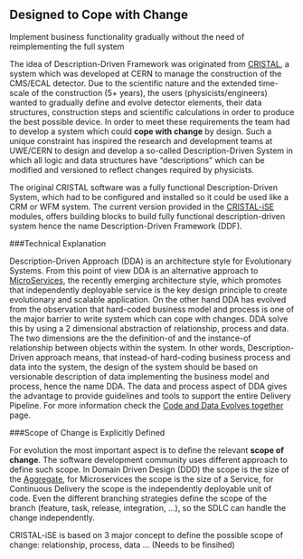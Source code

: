 Designed to Cope with Change
----------------------------

Implement business functionality gradually without the need of reimplementing the full system

The idea of Description-Driven Framework was originated from [CRISTAL](http://proj-cristal.web.cern.ch/proj-cristal/), a system which was developed at CERN to manage the construction of the CMS/ECAL detector. Due to the scientific nature and the extended time-scale of the construction (5+ years), the users (physicists/engineers) wanted to gradually define and evolve detector elements, their data structures, construction steps and scientific calculations in order to produce the best possible device. In order to meet these requirements the team had to develop a system which could **cope with change** by design. Such a unique constraint has inspired the research and development teams at UWE/CERN to design and develop a so-called Description-Driven System in which all logic and data structures have “descriptions” which can be modified and versioned to reflect changes required by physicists.

The original CRISTAL software was a fully functional Description-Driven System, which had to be configured and installed so it could be used like a CRM or WFM system. The current version provided in the [CRISTAL-iSE](/cristal-ise) modules, offers building blocks to build fully functional description-driven system hence the name Description-Driven Framework (DDF).

###Technical Explanation

Description-Driven Approach (DDA) is an architecture style for Evolutionary Systems. From this point of view DDA is an alternative approach to [MicroServices](https://www.thoughtworks.com/insights/blog/microservices-evolutionary-architecture), the recently emerging architecture style, which promotes that independently deployable service is the key design principle to create evolutionary and scalable application. On the other hand DDA has evolved from the observation that hard-coded business model and process is one of the major barrier to write system which can cope with changes. DDA solve this by using a 2 dimensional abstraction of relationship, process and data. The two dimensions are the the definition-of and the instance-of relationship between objects within the system. In other words, Description-Driven approach means, that instead-of hard-coding business process and data into the system, the design of the system should be based on versionable description of data implementing the business model and process, hence the name DDA. The data and process aspect of DDA gives the advantage to provide guidelines and tools to support the entire Delivery Pipeline. For more information check the [Code and Data Evolves together](../Evolve-Code-with-Data) page.

###Scope of Change is Explicitly Defined

For evolution the most important aspect is to define the relevant **scope of change**. The software development community uses different approach to define such scope. In Domain Driven Design (DDD) the scope is the size of the [Aggregate](http://martinfowler.com/bliki/DDD_Aggregate.html), for Microservices the scope is the size of a Service, for Continuous Delivery the scope is the independently deployable unit of code. Even the different branching strategies define the scope of the branch (feature, task, release, integration, ...), so the SDLC can handle the change independently. 

CRISTAL-iSE is based on 3 major concept to define the possible scope of change: relationship, process, data ... (Needs to be finsihed)